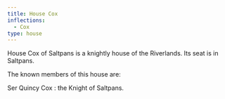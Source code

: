 ```yaml
---
title: House Cox
inflections:
  - Cox
type: house
---
```


House Cox of Saltpans is a knightly house of the Riverlands. Its seat is in Saltpans.

The known members of this house are:

Ser Quincy Cox : the Knight of Saltpans.



